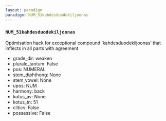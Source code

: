 ```yaml
---
layout: paradigm
paradigm: NUM_51kahdesduodekiljoonas
---
```

### ` NUM_51kahdesduodekiljoonas `

Optimisation hack for exceptional compound ’kahdesduodekiljoonas’ that inflects in all parts with agreement
* grade_dir: weaken
* plurale_tantum: False
* pos: NUMERAL
* stem_diphthong: None
* stem_vowel: None
* upos: NUM
* harmony: back
* kotus_av: None
* kotus_tn: 51
* clitics: False
* possessive: False
